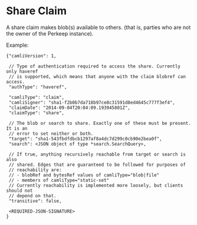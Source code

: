# Share Claim

A share claim makes blob(s) available to others. (that is, parties who are not
the owner of the Perkeep instance).

Example:

    {"camliVersion": 1,

     // Type of authentication required to access the share. Currently only haveref
     // is supported, which means that anyone with the claim blobref can access.
     "authType": "haveref",

     "camliType": "claim",
     "camliSigner": "sha1-f2b0b7da718b97ce8c31591d8ed4645c777f3ef4",
     "claimDate": "2014-09-04T20:04:09.193945801Z",
     "claimType": "share",

     // The blob or search to share. Exactly one of these must be present. It is an
     // error to set neither or both.
     "target": "sha1-543fbdfdbcb1297af8a4dc7d299c0cb90e2bea0f",
     "search": <JSON object of type *search.SearchQuery>,

     // If true, anything recursively reachable from target or search is also
     // shared. Edges that are guaranteed to be followed for purposes of
     // reachability are:
     // - blobRef and bytesRef values of camliType="blob|file"
     // - members of camliType="static-set"
     // Currently reachability is implemented more loosely, but clients should not
     // depend on that.
     "transitive": false,

     <REQUIRED-JSON-SIGNATURE>
    }
